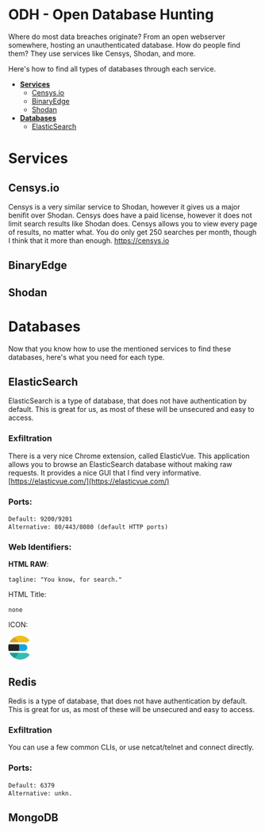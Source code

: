 # ODH - Open Database Hunting
Where do most data breaches originate? From an open webserver somewhere, hosting an unauthenticated database. How do people find them? They use services like Censys, Shodan, and more. 

Here's how to find all types of databases through each service.

- **[Services](#services)**
  - [Censys.io](#censysio)
  - [BinaryEdge](#binaryedge)
  - [Shodan](#shodan)
- **[Databases](#databases)**
  - [ElasticSearch](#elasticsearch)

# Services
## Censys.io
Censys is a very similar service to Shodan, however it gives us a major benifit over Shodan. Censys does have a paid license, however it does not limit search results like Shodan does. Censys allows you to view every page of results, no matter what. You do only get 250 searches per month, though I think that it more than enough.
https://censys.io
## BinaryEdge
## Shodan
# Databases
Now that you know how to use the mentioned services to find these databases, here's what you need for each type. 
## ElasticSearch
ElasticSearch is a type of database, that does not have authentication by default. This is great for us, as most of these will be unsecured and easy to access.

### Exfiltration
There is a very nice Chrome extension, called ElasticVue. This application allows you to browse an ElasticSearch database without making raw requests. It provides a nice GUI that I find very informative. 
[https://elasticvue.com/](https://elasticvue.com/)

### Ports:
```
Default: 9200/9201
Alternative: 80/443/8080 (default HTTP ports)
```
### Web Identifiers:

**HTML RAW**: 
```
tagline: "You know, for search."
```

HTML Title:
```
none
```

ICON: 

![](icons/elasticsearch/favicon.ico "ElasticSearch Favicon")

## Redis
Redis is a type of database, that does not have authentication by default. This is great for us, as most of these will be unsecured and easy to access.

### Exfiltration
You can use a few common CLIs, or use netcat/telnet and connect directly.

### Ports:
```
Default: 6379
Alternative: unkn.
```

## MongoDB
